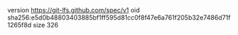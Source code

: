 version https://git-lfs.github.com/spec/v1
oid sha256:e5d0b48803403885bf1ff595d81cc0f8f47e6a761f205b32e7486d71f1265f8d
size 326
